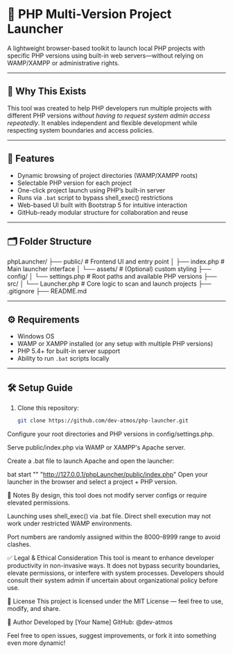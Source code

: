 # 🧰 PHP Multi-Version Project Launcher

A lightweight browser-based toolkit to launch local PHP projects with specific PHP versions using built-in web servers—without relying on WAMP/XAMPP or administrative rights.

---

## 🚀 Why This Exists

This tool was created to help PHP developers run multiple projects with different PHP versions *without having to request system admin access repeatedly*. It enables independent and flexible development while respecting system boundaries and access policies.

---

## 🔧 Features

- Dynamic browsing of project directories (WAMP/XAMPP roots)
- Selectable PHP version for each project
- One-click project launch using PHP’s built-in server
- Runs via `.bat` script to bypass shell_exec() restrictions
- Web-based UI built with Bootstrap 5 for intuitive interaction
- GitHub-ready modular structure for collaboration and reuse

---

## 🗂️ Folder Structure

phpLauncher/ ├── public/ # Frontend UI and entry point │ ├── index.php # Main launcher interface │ └── assets/ # (Optional) custom styling ├── config/ │ └── settings.php # Root paths and available PHP versions ├── src/ │ └── Launcher.php # Core logic to scan and launch projects ├── .gitignore ├── README.md


---

## ⚙️ Requirements

- Windows OS
- WAMP or XAMPP installed (or any setup with multiple PHP versions)
- PHP 5.4+ for built-in server support
- Ability to run `.bat` scripts locally

---

## 🛠️ Setup Guide

1. Clone this repository:
   ```bash
   git clone https://github.com/dev-atmos/php-launcher.git
Configure your root directories and PHP versions in config/settings.php.

Serve public/index.php via WAMP or XAMPP's Apache server.

Create a .bat file to launch Apache and open the launcher:

bat
start "" "http://127.0.0.1/phpLauncher/public/index.php"
Open your launcher in the browser and select a project + PHP version.

🧪 Notes
By design, this tool does not modify server configs or require elevated permissions.

Launching uses shell_exec() via .bat file. Direct shell execution may not work under restricted WAMP environments.

Port numbers are randomly assigned within the 8000–8999 range to avoid clashes.

✅ Legal & Ethical Consideration
This tool is meant to enhance developer productivity in non-invasive ways. It does not bypass security boundaries, elevate permissions, or interfere with system processes. Developers should consult their system admin if uncertain about organizational policy before use.

📜 License
This project is licensed under the MIT License — feel free to use, modify, and share.

👤 Author
Developed by [Your Name] GitHub: @dev-atmos

Feel free to open issues, suggest improvements, or fork it into something even more dynamic!